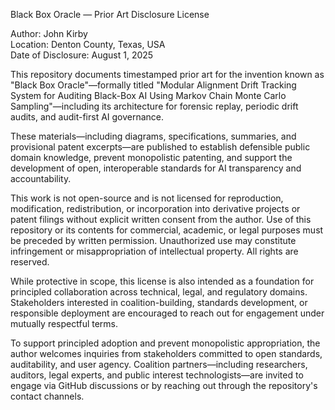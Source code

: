 Black Box Oracle — Prior Art Disclosure License

Author: John Kirby  
Location: Denton County, Texas, USA  
Date of Disclosure: August 1, 2025

This repository documents timestamped prior art for the invention known as "Black Box Oracle"—formally titled "Modular Alignment Drift Tracking System for Auditing Black-Box AI Using Markov Chain Monte Carlo Sampling"—including its architecture for forensic replay, periodic drift audits, and audit-first AI governance.

These materials—including diagrams, specifications, summaries, and provisional patent excerpts—are published to establish defensible public domain knowledge, prevent monopolistic patenting, and support the development of open, interoperable standards for AI transparency and accountability.

This work is not open-source and is not licensed for reproduction, modification, redistribution, or incorporation into derivative projects or patent filings without explicit written consent from the author. Use of this repository or its contents for commercial, academic, or legal purposes must be preceded by written permission. Unauthorized use may constitute infringement or misappropriation of intellectual property. All rights are reserved.

While protective in scope, this license is also intended as a foundation for principled collaboration across technical, legal, and regulatory domains. Stakeholders interested in coalition-building, standards development, or responsible deployment are encouraged to reach out for engagement under mutually respectful terms.

To support principled adoption and prevent monopolistic appropriation, the author welcomes inquiries from stakeholders committed to open standards, auditability, and user agency. Coalition partners—including researchers, auditors, legal experts, and public interest technologists—are invited to engage via GitHub discussions or by reaching out through the repository's contact channels.

